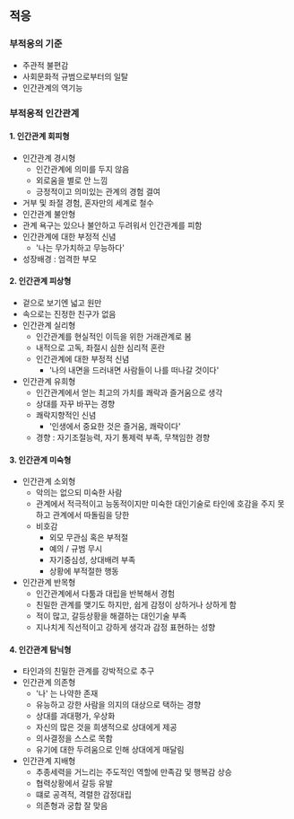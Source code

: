 ## 적응

### 부적응의 기준
- 주관적 불편감
- 사회문화적 규범으로부터의 일탈
- 인간관계의 역기능

### 부적응적 인간관계
#### 1. 인간관계 회피형
 - 인간관계 경시형
   - 인간관계에 의미를 두지 않음
   - 외로움을 별로 안 느낌
   - 긍정적이고 의미있는 관계의 경험 결여
  - 거부 및 좌절 경험, 혼자만의 세계로 철수
 - 인간관계 불안형
  - 관계 욕구는 있으나 불안하고 두려워서 인간관계를 피함
  - 인간관계에 대한 부정적 신념
    - '나는 무가치하고 무능하다'
  - 성장배경 : 엄격한 부모

#### 2. 인간관계 피상형
- 겉으로 보기엔 넓고 원만
- 속으로는 진정한 친구가 없음
- 인간관계 실리형
  - 인간관계를 현실적인 이득을 위한 거래관계로 봄
  - 내적으로 고독, 좌절시 심한 심리적 혼란
  - 인간관계에 대한 부정적 신념
    - '나의 내면을 드러내면 사람들이 나를 떠나갈 것이다'
- 인간관계 유희형
  - 인간관계에서 얻는 최고의 가치를 쾌락과 즐거움으로 생각
  - 상대를 자꾸 바꾸는 경향
  - 쾌락지향적인 신념
    - '인생에서 중요한 것은 즐거움, 쾌락이다'
  - 경향 : 자기조절능력, 자기 통제력 부족, 무책임한 경향

#### 3. 인간관계 미숙형
- 인간관계 소외형
  - 악의는 없으되 미숙한 사람
  - 관계에서 적극적이고 능동적이지만 미숙한 대인기술로 타인에 호감을 주지 못하고 관계에서 따돌림을 당한
  - 비호감
    - 외모 무관심 혹은 부적절
    - 예의 / 규범 무시
    - 자기중심성, 상대배려 부족
    - 상황에 부적절한 행동
- 인간관계 반목형
  - 인간관계에서 다툼과 대립을 반복해서 경험
  - 친밀한 관계를 맺기도 하지만, 쉽게 감정이 상하거나 상하게 함
  - 적이 많고, 갈등상황을 해결하는 대인기술 부족
  - 지나치게 직선적이고 강하게 생각과 감정 표현하는 성향

#### 4. 인간관계 탐닉형
- 타인과의 친밀한 관계를 강박적으로 추구
- 인간관계 의존형
  - '나' 는 나약한 존재
  - 유능하고 강한 사람을 의지의 대상으로 택하는 경향
  - 상대를 과대평가, 우상화
  - 자신의 많은 것을 희생적으로 상대에게 제공
  - 의사결정을 스스로 목함
  - 유기에 대한 두려움으로 인해 상대에게 매달림
- 인간관계 지배형
  - 추종세력을 거느리는 주도적인 역할에 만족감 및 행복감 상승
  - 협력상황에서 갈등 유발
  - 떄로 공격적, 격렬한 감정대립
  - 의존형과 궁합 잘 맞음
